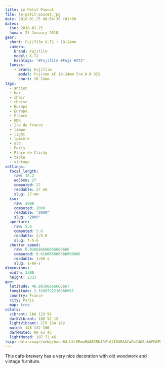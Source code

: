 ```yaml
---
title: Le Petit Poucet
file: le-petit-poucet.jpg
date: 2018-01-25 08:54:39 +01:00
dates:
  iso: 2018-01-25
  human: 25 January 2018
gear:
  short: Fujifilm X-T2 + 10-24mm
  camera:
    brand: Fujifilm
    model: X-T2
    hashtags: "#Fujifilm #Fuji #XT2"
  lenses:
    - brand: Fujifilm
      model: Fujinon XF 10-24mm f/4.0 R OIS
      short: 10-24mm
tags:
  - ancien
  - bar
  - chair
  - chaise
  - Europa
  - Europe
  - France
  - HDR
  - Ile de France
  - lampe
  - light
  - lumière
  - old
  - Paris
  - Place de Clichy
  - table
  - vintage
settings:
  focal_length:
    raw: 18.2
    eq35mm: 27
    computed: 27
    readable: 27 mm
    slug: 27-mm
  iso:
    raw: 2000
    computed: 2000
    readable: "2000"
    slug: "2000"
  aperture:
    raw: 5.6
    computed: 5.6
    readable: ƒ/5.6
    slug: f-5-6
  shutter_speed:
    raw: 0.016666666666666666
    computed: 0.016666666666666666
    readable: 1/60 s
    slug: 1-60-s
dimensions:
  width: 3500
  height: 2333
geo:
  latitude: 48.88366666666667
  longitude: 2.3266722216666667
  country: France
  city: Paris
  map: true
colors:
  vibrant: 184 129 91
  darkVibrant: 100 52 12
  lightVibrant: 215 184 162
  muted: 148 132 100
  darkMuted: 89 63 45
  lightMuted: 107 71 46
lqip: data:image/webp;base64,UklGRmwBAABXRUJQVlA4IGABAACwCwCdASpkAEMAP2mou1iztzOqMljMQuAtCWMAy6yPZqhH+ZBuY4DKbcotM3DMOGbwssrVwVDICOp+kYxn/5PA5p27Fax8NhaQmMUlDyhPr/6lR6GUgJ2DdQeYeC1QhetqNx1CWOAA/eltAYmlkJrjEqBe2odkGqeYim0wld3iDssWeJZtUv1jR4cVI6m9OlB8yYTNe0SpVcaTrCIufx2ePeVQ9xsMi02Fe8kTZVlyNNl1Wrk+VS4LNjeA54dephDOeb0PAMjZpa37BEr8ixOy30zmJ7v71DrAzRb3sVDIYshw9B61yAXYme4fiWDYB0Kn4eL2Hc6aokR9GRhUlTBMhe3i/PfWDQd7nMpmqFXR6WsDBCV23YyyDT2k7/mROhNM92w7wMciOTD6GGVIVdZFqi2QjsASWPZa0TT2ojGIv4uMuMwcUzCX4NnZiBq28t0poZ9Q97WFCxAAdABVYAAA
---
```


This café-brewery has a very nice decoration with old woodwork and vintage furniture.
